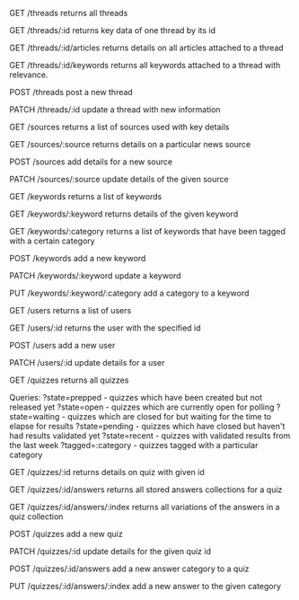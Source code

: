 GET /threads
returns all threads

GET /threads/:id
returns key data of one thread by its id

GET /threads/:id/articles
returns details on all articles attached to a thread

GET /threads/:id/keywords
returns all keywords attached to a thread with relevance.

POST /threads
post a new thread

PATCH /threads/:id
update a thread with new information

GET /sources
returns a list of sources used with key details

GET /sources/:source
returns details on a particular news source

POST /sources
add details for a new source

PATCH /sources/:source
update details of the given source

GET /keywords
returns a list of keywords

GET /keywords/:keyword
returns details of the given keyword

GET /keywords/:category
returns a list of keywords that have been tagged with a certain category

POST /keywords
add a new keyword

PATCH /keywords/:keyword
update a keyword

PUT /keywords/:keyword/:category
add a category to a keyword

GET /users
returns a list of users

GET /users/:id
returns the user with the specified id

POST /users
add a new user

PATCH /users/:id
update details for a user

GET /quizzes
returns all quizzes

Queries:
?state=prepped - quizzes which have been created but not released yet
?state=open - quizzes which are currently open for polling
?state=waiting - quizzes which are closed for but waiting for the time to elapse for results
?state=pending - quizzes which have closed but haven't had results validated yet
?state=recent - quizzes with validated results from the last week
?tagged=:category - quizzes tagged with a particular category

GET /quizzes/:id
returns details on quiz with given id

GET /quizzes/:id/answers
returns all stored answers collections for a quiz

GET /quizzes/:id/answers/:index
returns all variations of the answers in a quiz collection

POST /quizzes
add a new quiz

PATCH /quizzes/:id
update details for the given quiz id

POST /quizzes/:id/answers
add a new answer category to a quiz

PUT /quizzes/:id/answers/:index
add a new answer to the given category
